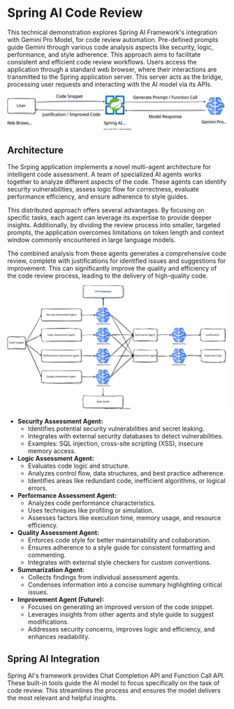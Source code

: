 # Spring AI Code Review

This technical demonstration explores Spring AI Framework's integration with Gemini Pro Model, for code review automation. Pre-defined prompts guide Gemini through various code analysis aspects like security, logic, performance, and style adherence. This approach aims to facilitate consistent and efficient code review workflows. Users access the application through a standard web browser, where their interactions are transmitted to the Spring application server. This server acts as the bridge, processing user requests and interacting with the AI model via its APIs.

![docs/application.drawio.svg](docs/application.drawio.svg)

## Architecture

The Srping application implements a novel multi-agent architecture for intelligent code assessment. A team of specialized AI agents works together to analyze different aspects of the code. These agents can identify security vulnerabilities, assess logic flow for correctness, evaluate performance efficiency, and ensure adherence to style guides.

This distributed approach offers several advantages. By focusing on specific tasks, each agent can leverage its expertise to provide deeper insights. Additionally, by dividing the review process into smaller, targeted prompts, the application overcomes limitations on token length and context window commonly encountered in large language models.

The combined analysis from these agents generates a comprehensive code review, complete with justifications for identified issues and suggestions for improvement. This can significantly improve the quality and efficiency of the code review process, leading to the delivery of high-quality code.

![docs/architecture.drawio.svg](docs/architecture.drawio.svg)

* **Security Assessment Agent:**
    * Identifies potential security vulnerabilities and secret leaking.
    * Integrates with external security databases to detect vulnerabilities.
    * Examples: SQL injection, cross-site scripting (XSS), insecure memory access.
* **Logic Assessment Agent:**
    * Evaluates code logic and structure.
    * Analyzes control flow, data structures, and best practice adherence.
    * Identifies areas like redundant code, inefficient algorithms, or logical errors.
* **Performance Assessment Agent:**
    * Analyzes code performance characteristics.
    * Uses techniques like profiling or simulation.
    * Assesses factors like execution time, memory usage, and resource efficiency.
* **Quality Assessment Agent:**
    * Enforces code style for better maintainability and collaboration.
    * Ensures adherence to a style guide for consistent formatting and commenting.
    * Integrates with external style checkers for custom conventions.
* **Summarization Agent:**
    * Collects findings from individual assessment agents.
    * Condenses information into a concise summary highlighting critical issues.
* **Improvement Agent (Future):**
    * Focuses on generating an improved version of the code snippet.
    * Leverages insights from other agents and style guide to suggest modifications.
    * Addresses security concerns, improves logic and efficiency, and enhances readability.


## Spring AI Integration

Spring AI's framework provides Chat Completion API and Function Call API. These built-in tools guide the AI model to focus specifically on the task of code review. This streamlines the process and ensures the model delivers the most relevant and helpful insights.
